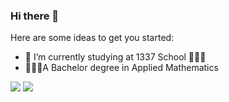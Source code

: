 ### Hi there 👋

<!--
**zainabdnaya/zainabdnaya** is a ✨ _special_ ✨ repository because its `README.md` (this file) appears on your GitHub profile.-->

Here are some ideas to get you started:

- 🎯 I’m currently studying at 1337 School 👩🏻‍💻
-  👩🏻‍🏫A Bachelor degree in Applied Mathematics 
<img src="https://1337-readme.vercel.app/api/profile?cursus=42cursus&dark=true&login=zdnaya"/>
<img src ="https://github-readme-stats.vercel.app/api?username=zainabdnaya&bg_color=30,e96443,904e95&title_color=fff&text_color=fff"/>

